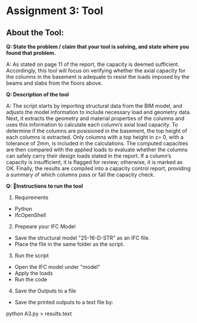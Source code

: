 # Assignment 3: Tool

## About the Tool:

**Q: State the problem / claim that your tool is solving, and state where you found that problem.**

A: As stated on page 11 of the report, the capacity is deemed sufficient. Accordingly, this tool will focus on verifying whether the axial capacity for the columns in the basement is adequate to resist the loads imposed by the beams and slabs from the floors above.

**Q: Description of the tool**

A: 
The script starts by importing structural data from the BIM model, and adjusts the model information to include necessary load and geometry data.
Next, it extracts the geometry and material properties of the columns and uses this information to calculate each column’s axial load capacity.
To determine if the columns are posisioned in the basement, the top height of each columns is extracted. Only columns with a top height in z= 0, 
with a tolerance of 2mm, is included in the calculations.
The computed capacities are then compared with the applied loads to evaluate whether the columns can safely carry their design loads stated in the report.
If a column’s capacity is insufficient, it is flagged for review; otherwise, it is marked as OK.
Finally, the results are compiled into a capacity control report, providing a summary of which columns pass or fail the capacity check.
 
**Q: 🚀Instructions to run the tool**

1. Requirements
- Python
- IfcOpenShell

2. Prepeare your IFC Model
- Save the structural model "25-16-D-STR" as an IFC file. 
- Place the file in the same folder as the script. 

3. Run the script
- Open the IFC model under "model"
- Apply the loads
- Run the code

4. Save the Outputs to a file
- Save the printed outputs to a text file by:

python A3.py > results.text





